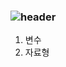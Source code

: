 ### ![header](https://capsule-render.vercel.app/api?type=Speech&color=gradient&height=300&section=header&text=Tae%5Hun의%5%파이썬%5공부%5노트%5F0%9F%A4%97)

1. 변수
2. 자료형